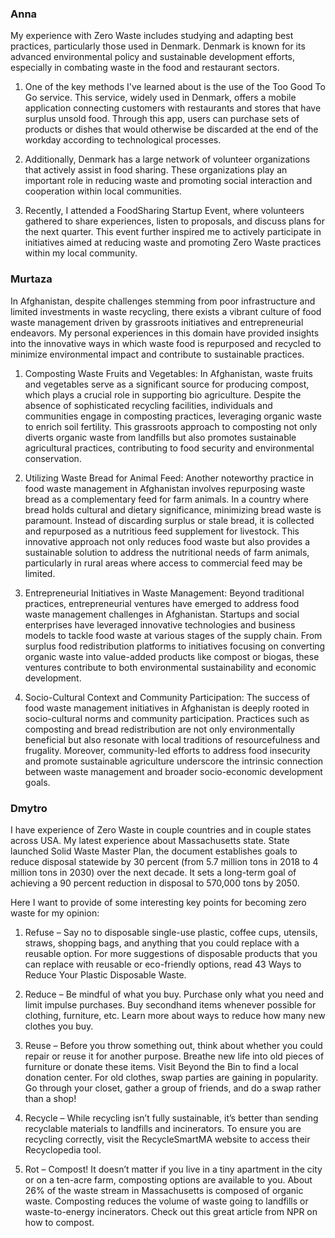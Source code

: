 ### Anna

My experience with Zero Waste includes studying and adapting best practices, particularly those used in Denmark. Denmark is known for its advanced environmental policy and sustainable development efforts, especially in combating waste in the food and restaurant sectors.

1. One of the key methods I've learned about is the use of the Too Good To Go service. This service, widely used in Denmark, offers a mobile application connecting customers with restaurants and stores that have surplus unsold food. Through this app, users can purchase sets of products or dishes that would otherwise be discarded at the end of the workday according to technological processes.

2. Additionally, Denmark has a large network of volunteer organizations that actively assist in food sharing. These organizations play an important role in reducing waste and promoting social interaction and cooperation within local communities.

3. Recently, I attended a FoodSharing Startup Event, where volunteers gathered to share experiences, listen to proposals, and discuss plans for the next quarter. This event further inspired me to actively participate in initiatives aimed at reducing waste and promoting Zero Waste practices within my local community.



### Murtaza
In Afghanistan, despite challenges stemming from poor infrastructure and limited investments in waste recycling, there exists a vibrant culture of food waste management driven by grassroots initiatives and entrepreneurial endeavors. My personal experiences in this domain have provided insights into the innovative ways in which waste food is repurposed and recycled to minimize environmental impact and contribute to sustainable practices.

1. Composting Waste Fruits and Vegetables:
In Afghanistan, waste fruits and vegetables serve as a significant source for producing compost, which plays a crucial role in supporting bio agriculture. Despite the absence of sophisticated recycling facilities, individuals and communities engage in composting practices, leveraging organic waste to enrich soil fertility. This grassroots approach to composting not only diverts organic waste from landfills but also promotes sustainable agricultural practices, contributing to food security and environmental conservation.

2. Utilizing Waste Bread for Animal Feed:
Another noteworthy practice in food waste management in Afghanistan involves repurposing waste bread as a complementary feed for farm animals. In a country where bread holds cultural and dietary significance, minimizing bread waste is paramount. Instead of discarding surplus or stale bread, it is collected and repurposed as a nutritious feed supplement for livestock. This innovative approach not only reduces food waste but also provides a sustainable solution to address the nutritional needs of farm animals, particularly in rural areas where access to commercial feed may be limited.

3. Entrepreneurial Initiatives in Waste Management:
Beyond traditional practices, entrepreneurial ventures have emerged to address food waste management challenges in Afghanistan. Startups and social enterprises have leveraged innovative technologies and business models to tackle food waste at various stages of the supply chain. From surplus food redistribution platforms to initiatives focusing on converting organic waste into value-added products like compost or biogas, these ventures contribute to both environmental sustainability and economic development.

4. Socio-Cultural Context and Community Participation:
The success of food waste management initiatives in Afghanistan is deeply rooted in socio-cultural norms and community participation. Practices such as composting and bread redistribution are not only environmentally beneficial but also resonate with local traditions of resourcefulness and frugality. Moreover, community-led efforts to address food insecurity and promote sustainable agriculture underscore the intrinsic connection between waste management and broader socio-economic development goals.


### Dmytro

I have experience of Zero Waste in couple countries and in couple states across USA. My latest experience about Massachusetts state. State launched Solid Waste Master Plan, the document establishes goals to reduce disposal statewide by 30 percent (from 5.7 million tons in 2018 to 4 million tons in 2030) over the next decade. It sets a long-term goal of achieving a 90 percent reduction in disposal to 570,000 tons by 2050. 

Here I want to provide of some interesting key points for becoming zero waste for my opinion:

1. Refuse – Say no to disposable single-use plastic, coffee cups, utensils, straws, shopping bags, and anything that you could replace with a reusable option. For more suggestions of disposable products that you can replace with reusable or eco-friendly options, read 43 Ways to Reduce Your Plastic Disposable Waste. 

2. Reduce – Be mindful of what you buy. Purchase only what you need and limit impulse purchases. Buy secondhand items whenever possible for clothing, furniture, etc. Learn more about ways to reduce how many new clothes you buy.

3. Reuse – Before you throw something out, think about whether you could repair or reuse it for another purpose. Breathe new life into old pieces of furniture or donate these items. Visit Beyond the Bin to find a local donation center. For old clothes, swap parties are gaining in popularity. Go through your closet, gather a group of friends, and do a swap rather than a shop! 

4. Recycle – While recycling isn’t fully sustainable, it’s better than sending recyclable materials to landfills and incinerators. To ensure you are recycling correctly, visit the RecycleSmartMA website to access their Recyclopedia tool. 

5. Rot – Compost! It doesn’t matter if you live in a tiny apartment in the city or on a ten-acre farm, composting options are available to you. About 26% of the waste stream in Massachusetts is composed of organic waste. Composting reduces the volume of waste going to landfills or waste-to-energy incinerators. Check out this great article from NPR on how to compost.

